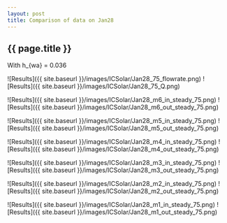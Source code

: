 ```yaml
---
layout: post
title: Comparison of data on Jan28
---
```

{{ page.title }}
-----------------
With h_{wa} = 0.036

![Results]({{ site.baseurl }}/images/ICSolar/Jan28_75_flowrate.png) ![Results]({{ site.baseurl }}/images/ICSolar/Jan28_75_Q.png)

![Results]({{ site.baseurl }}/images/ICSolar/Jan28_m6_in_steady_75.png) ![Results]({{ site.baseurl }}/images/ICSolar/Jan28_m6_out_steady_75.png)

![Results]({{ site.baseurl }}/images/ICSolar/Jan28_m5_in_steady_75.png) ![Results]({{ site.baseurl }}/images/ICSolar/Jan28_m5_out_steady_75.png)

![Results]({{ site.baseurl }}/images/ICSolar/Jan28_m4_in_steady_75.png) ![Results]({{ site.baseurl }}/images/ICSolar/Jan28_m4_out_steady_75.png)

![Results]({{ site.baseurl }}/images/ICSolar/Jan28_m3_in_steady_75.png) ![Results]({{ site.baseurl }}/images/ICSolar/Jan28_m3_out_steady_75.png)

![Results]({{ site.baseurl }}/images/ICSolar/Jan28_m2_in_steady_75.png) ![Results]({{ site.baseurl }}/images/ICSolar/Jan28_m2_out_steady_75.png)

![Results]({{ site.baseurl }}/images/ICSolar/Jan28_m1_in_steady_75.png) ![Results]({{ site.baseurl }}/images/ICSolar/Jan28_m1_out_steady_75.png)

